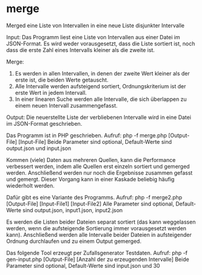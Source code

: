 # merge
Merged eine Liste von Intervallen in eine neue Liste disjunkter Intervalle

Input:
Das Programm liest eine Liste von Intervallen aus einer Datei im JSON-Format. Es wird weder vorausgesetzt, dass die Liste sortiert ist, noch dass die erste Zahl eines Intervalls kleiner als die zweite ist.

Merge:
1. Es werden in allen Intervallen, in denen der zweite Wert kleiner als der erste ist, die beiden Werte getauscht.
2. Alle Intervalle werden aufsteigend sortiert, Ordnungskriterium ist der erste Wert in jedem Intervall.
3. In einer linearen Suche werden alle Intervalle, die sich überlappen zu einem neuen Intervall zusammengefasst.

Output:
Die neuerstellte Liste der verbliebenen Intervalle wird in eine Datei im JSON-Format geschrieben.

Das Programm ist in PHP geschrieben. Aufruf:
php -f merge.php [Output-File] [Input-File]
Beide Parameter sind optional, Default-Werte sind output.json und input.json

Kommen (viele) Daten aus mehreren Quellen, kann die Performance verbessert werden, indem alle Quellen erst einzeln sortiert und gemerged werden. Anschließend werden nur noch die Ergebnisse zusammen gefasst und gemergt. Dieser Vorgang kann in einer Kaskade beliebig häufig wiederholt werden.

Dafür gibt es eine Variante des Programms. Aufruf:
php -f merge2.php [Output-File] [Input-File1] [Input-File2]
Alle Parameter sind optional, Default-Werte sind output.json, input1.json, input2.json

Es werden die Listen beider Dateien separat sortiert (das kann weggelassen werden, wenn die aufsteigende Sortierung immer vorausgesetzt werden kann). Anschließend werden alle Intervalle beider Dateien in aufsteigender Ordnung durchlaufen und zu einem Output gemerged.

Das folgende Tool erzeugt per Zufallsgenerator Testdaten. Aufruf:
php -f gen-input.php [Output-File] [Anzahl der zu erzeugenden Intervalle]
Beide Parameter sind optional, Default-Werte sind input.json und 30

